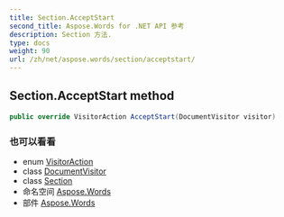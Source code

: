 ```yaml
---
title: Section.AcceptStart
second_title: Aspose.Words for .NET API 参考
description: Section 方法. 
type: docs
weight: 90
url: /zh/net/aspose.words/section/acceptstart/
---
```

## Section.AcceptStart method

```csharp
public override VisitorAction AcceptStart(DocumentVisitor visitor)
```

### 也可以看看

* enum [VisitorAction](../../visitoraction/)
* class [DocumentVisitor](../../documentvisitor/)
* class [Section](../)
* 命名空间 [Aspose.Words](../../section/)
* 部件 [Aspose.Words](../../../)


